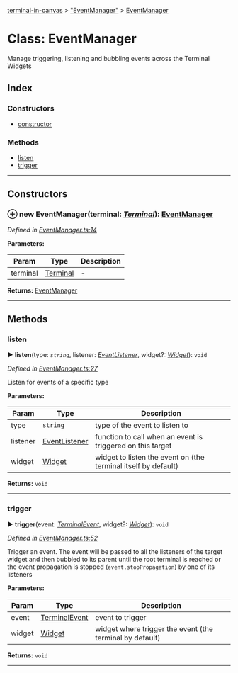 [terminal-in-canvas](../README.md) > ["EventManager"](../modules/_eventmanager_.md) > [EventManager](../classes/_eventmanager_.eventmanager.md)



# Class: EventManager


Manage triggering, listening and bubbling events across the Terminal Widgets

## Index

### Constructors

* [constructor](_eventmanager_.eventmanager.md#constructor)


### Methods

* [listen](_eventmanager_.eventmanager.md#listen)
* [trigger](_eventmanager_.eventmanager.md#trigger)



---
## Constructors
<a id="constructor"></a>


### ⊕ **new EventManager**(terminal: *[Terminal](_terminal_.terminal.md)*): [EventManager](_eventmanager_.eventmanager.md)


*Defined in [EventManager.ts:14](https://github.com/danikaze/terminal-in-canvas/blob/a39a508/src/EventManager.ts#L14)*



**Parameters:**

| Param | Type | Description |
| ------ | ------ | ------ |
| terminal | [Terminal](_terminal_.terminal.md)   |  - |





**Returns:** [EventManager](_eventmanager_.eventmanager.md)

---


## Methods
<a id="listen"></a>

###  listen

► **listen**(type: *`string`*, listener: *[EventListener](../modules/_eventmanager_.md#eventlistener)*, widget?: *[Widget](_widget_.widget.md)*): `void`



*Defined in [EventManager.ts:27](https://github.com/danikaze/terminal-in-canvas/blob/a39a508/src/EventManager.ts#L27)*



Listen for events of a specific type


**Parameters:**

| Param | Type | Description |
| ------ | ------ | ------ |
| type | `string`   |  type of the event to listen to |
| listener | [EventListener](../modules/_eventmanager_.md#eventlistener)   |  function to call when an event is triggered on this target |
| widget | [Widget](_widget_.widget.md)   |  widget to listen the event on (the terminal itself by default) |





**Returns:** `void`





___

<a id="trigger"></a>

###  trigger

► **trigger**(event: *[TerminalEvent](_terminalevent_.terminalevent.md)*, widget?: *[Widget](_widget_.widget.md)*): `void`



*Defined in [EventManager.ts:52](https://github.com/danikaze/terminal-in-canvas/blob/a39a508/src/EventManager.ts#L52)*



Trigger an event. The event will be passed to all the listeners of the target widget and then bubbled to its parent until the root terminal is reached or the event propagation is stopped (`event.stopPropagation`) by one of its listeners


**Parameters:**

| Param | Type | Description |
| ------ | ------ | ------ |
| event | [TerminalEvent](_terminalevent_.terminalevent.md)   |  event to trigger |
| widget | [Widget](_widget_.widget.md)   |  widget where trigger the event (the terminal by default) |





**Returns:** `void`





___


